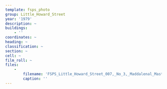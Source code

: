 ```yaml
---
template: fsps_photo
group: Little_Howard_Street
year: '1979'
description: ~
buildings:
    - ''
coordinates: ~
heading: ~
classification: ~
section: ~
cell: ~
film_roll: ~
files:
    -
        filename: 'FSPS_Little_Howard_Street_007,_No_3,_Maddalenal_Mastropasqua,_12-3-B,_1979.png'
        caption: ''
---
```

